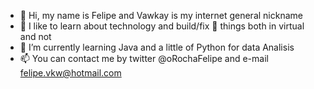 - 👋 Hi, my name is Felipe and Vawkay is my internet general nickname 
- 👀 I like to learn about technology and build/fix 🔧 things both in virtual and not
- 🌱 I’m currently learning Java and a little of Python for data Analisis
- 📫 You can contact me by twitter @oRochaFelipe and e-mail felipe.vkw@hotmail.com


